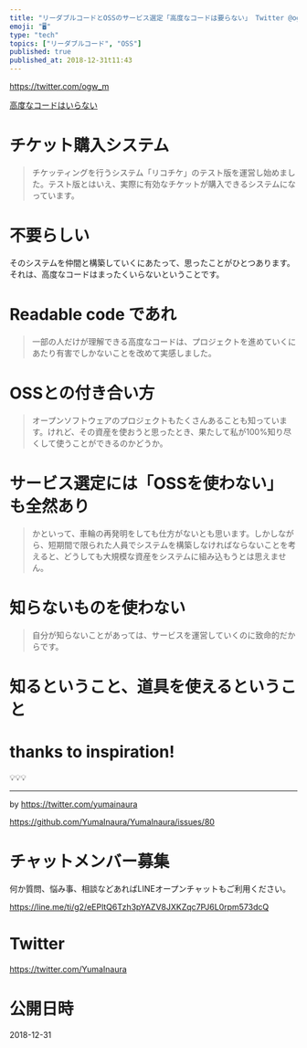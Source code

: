 ```yaml
---
title: "リーダブルコードとOSSのサービス選定「高度なコードは要らない」 Twitter @ogw_m さんに学びたい"
emoji: "🖥"
type: "tech"
topics: ["リーダブルコード", "OSS"]
published: true
published_at: 2018-12-31t11:43
---
```



https://twitter.com/ogw_m

[高度なコードはいらない](https://ogawa-masanori.biz/wp/archives/3813)

# チケット購入システム

>チケッティングを行うシステム「リコチケ」のテスト版を運営し始めました。テスト版とはいえ、実際に有効なチケットが購入できるシステムになっています。

# 不要らしい

そのシステムを仲間と構築していくにあたって、思ったことがひとつあります。それは、高度なコードはまったくいらないということです。

# Readable code であれ

>一部の人だけが理解できる高度なコードは、プロジェクトを進めていくにあたり有害でしかないことを改めて実感しました。

# OSSとの付き合い方

>オープンソフトウェアのプロジェクトもたくさんあることも知っています。けれど、その資産を使おうと思ったとき、果たして私が100%知り尽くして使うことができるのかどうか。

# サービス選定には「OSSを使わない」も全然あり

>かといって、車輪の再発明をしても仕方がないとも思います。しかしながら、短期間で限られた人員でシステムを構築しなければならないことを考えると、どうしても大規模な資産をシステムに組み込もうとは思えません。

# 知らないものを使わない

>自分が知らないことがあっては、サービスを運営していくのに致命的だからです。

# 知るということ、道具を使えるということ

# thanks to inspiration!

💡💡💡

---

by https://twitter.com/yumainaura

https://github.com/YumaInaura/YumaInaura/issues/80








<!-- Update From Qiita API -->

# チャットメンバー募集


何か質問、悩み事、相談などあればLINEオープンチャットもご利用ください。

https://line.me/ti/g2/eEPltQ6Tzh3pYAZV8JXKZqc7PJ6L0rpm573dcQ





# Twitter


https://twitter.com/YumaInaura


<!-- Update From Qiita API -->



# 公開日時

2018-12-31
